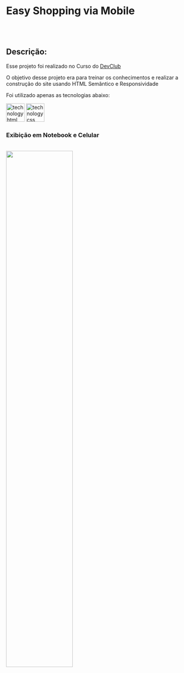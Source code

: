<h1>Easy Shopping via Mobile</h1>
<br>
<br>
<h2>Descrição: </h2>
<p>Esse projeto foi realizado no Curso do <a href="https://rodolfomori.com.br/devclub/" target="_blank">DevClub</a></p>
<p>O objetivo desse projeto era para treinar os conhecimentos e realizar a construção do site usando HTML Semântico e Responsividade</p>
<p>Foi utilizado apenas as tecnologias abaixo:</p>
<div>
  <img src="https://github.com/RenanMinichillo/schedule/blob/main/DevClub/Front-End/ASSETS/badges/html.png?raw=true" alt="technology html" height="50" />
   <img src="https://github.com/RenanMinichillo/schedule/blob/main/DevClub/Front-End/ASSETS/badges/css.png?raw=true" alt="technology css" height="50" />
</div>
<h3>Exibição em Notebook e Celular</h2>
<br>
<img src="https://github.com/RenanMinichillo/schedule/blob/main/DevClub/Front-End/ASSETS/img/easy-shopping.png?raw=true" width="60%"/>

